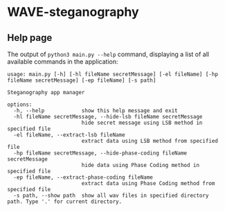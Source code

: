 # WAVE-steganography

## Help page
The output of `python3 main.py --help` command, displaying a list of all available commands in the application:
```
usage: main.py [-h] [-hl fileName secretMessage] [-el fileName] [-hp fileName secretMessage] [-ep fileName] [-s path]

Steganography app manager

options:
  -h, --help            show this help message and exit
  -hl fileName secretMessage, --hide-lsb fileName secretMessage
                        hide secret message using LSB method in specified file
  -el fileName, --extract-lsb fileName
                        extract data using LSB method from specified file
  -hp fileName secretMessage, --hide-phase-coding fileName secretMessage
                        hide data using Phase Coding method in specified file
  -ep fileName, --extract-phase-coding fileName
                        extract data using Phase Coding method from specified file
  -s path, --show path  show all wav files in specified directory path. Type '.' for current directory.
```
